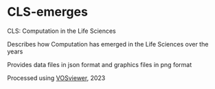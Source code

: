 # CLS-emerges
CLS: Computation in the Life Sciences

Describes how Computation has emerged in the Life Sciences over the years

Provides data files in json format and graphics files in png format

Processed using [VOSviewer](https://www.vosviewer.com/), 2023

